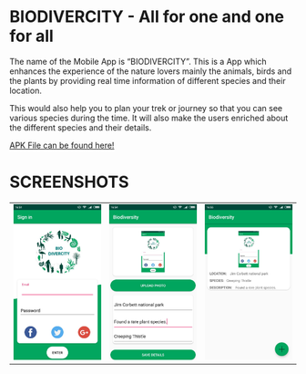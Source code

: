 # BIODIVERCITY - All for one and one for all

The name of the Mobile App is “BIODIVERCITY”. 
This is a App which enhances the experience of the nature lovers mainly the animals, birds and the plants by providing real 
time information of different species and their location. 

This would also help you to plan your trek or journey so that you can see various species during the time.
It will also make the users enriched about the different species and their details.

[APK File can be found here! ](https://drive.google.com/file/d/1LHUjtMOasRYWK72Z5ahAzbEee8hED0G8/view?usp=sharing)

# SCREENSHOTS

<table>
  <tr>
    <td><img src="docs/1.jpg"></td>
    <td><img src="docs/2.jpg"></td>
    <td><img src="docs/3.jpg"></td>
  </tr>
 </table>
